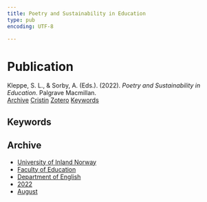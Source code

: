 ```yaml
---
title: Poetry and Sustainability in Education
type: pub
encoding: UTF-8

---
```

<h1>Publication</h1>
<article id="csl-bib-container-XU45DTMA" class="csl-bib-container">
  <div class="csl-bib-body"> <div class="csl-entry">Kleppe, S. L., &#38; Sorby, A. (Eds.). (2022). <i>Poetry and Sustainability in Education</i>. Palgrave Macmillan.</div> </div>
  <div class="csl-bib-buttons">
    <a href="#taxonomy-article-XU45DTMA" alt="archive" class="csl-bib-button">Archive</a>
    <a href="https://app.cristin.no/results/show.jsf?id=2047530" alt="Cristin" class="csl-bib-button">Cristin</a>
    <a href="http://zotero.org/groups/5881554/items/XU45DTMA" alt="Zotero" class="csl-bib-button">Zotero</a>
    <a href="#keywords-article-XU45DTMA" alt="keywords" class="csl-bib-button">Keywords</a>
  </div>
  <div id="csl-bib-meta-container-XU45DTMA"></div>
</article>
<div id="csl-bib-meta-XU45DTMA" class="csl-bib-meta">
  <article id="keywords-article-XU45DTMA" class="keywords-article">
    <h1>Keywords</h1>
    
  </article>
  <article id="taxonomy-article-XU45DTMA" class="taxonomy-article">
    <h1>Archive</h1>
    <ul>
      <li>
        <a href="/en/archive/?key=3DCRN523">University of Inland Norway</a>
      </li>
      <li>
        <a href="/en/archive/?key=WYNZA47F">Faculty of Education</a>
      </li>
      <li>
        <a href="/en/archive/?key=THSB4HN9">Department of English</a>
      </li>
      <li>
        <a href="/en/archive/?key=XKUIVBV8">2022</a>
      </li>
      <li>
        <a href="/en/archive/?key=EAKYMEPA">August</a>
      </li>
    </ul>
  </article>
</div>
